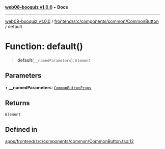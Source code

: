 [**web08-booquiz v1.0.0**](../../../../../../README.md) • **Docs**

***

[web08-booquiz v1.0.0](../../../../../../modules.md) / [frontend/src/components/common/CommonButton](../README.md) / default

# Function: default()

> **default**(`__namedParameters`): `Element`

## Parameters

• **\_\_namedParameters**: [`CommonButtonProps`](../interfaces/CommonButtonProps.md)

## Returns

`Element`

## Defined in

[apps/frontend/src/components/common/CommonButton.tsx:12](https://github.com/boostcampwm-2024/web08-BooQuiz/blob/070f8cd9fc8f2112d3401f93894ddd08f59e2916/apps/frontend/src/components/common/CommonButton.tsx#L12)
